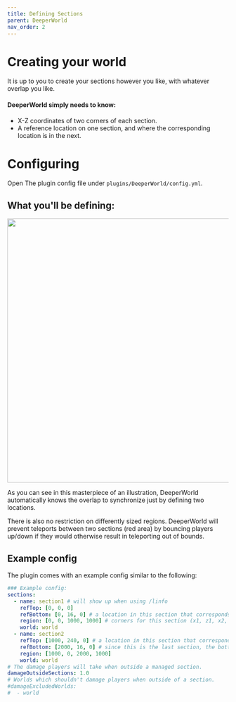 ```yaml
---
title: Defining Sections
parent: DeeperWorld
nav_order: 2
---
```


# Creating your world

It is up to you to create your sections however you like, with whatever overlap you like.

#### DeeperWorld simply needs to know:
- X-Z coordinates of two corners of each section.
- A reference location on one section, and where the corresponding location is in the next.

# Configuring

Open The plugin config file under `plugins/DeeperWorld/config.yml`.

## What you'll be defining:

<img src="https://user-images.githubusercontent.com/16233018/97783275-025d8280-1b6d-11eb-9a68-d15aadc1b50d.png" width="600px">

As you can see in this masterpiece of an illustration, DeeperWorld automatically knows the overlap to synchronize just by defining two locations.

There is also no restriction on differently sized regions. DeeperWorld will prevent teleports between two sections (red area) by bouncing players up/down if they would otherwise result in teleporting out of bounds.

## Example config

The plugin comes with an example config similar to the following:

```yaml
### Example config:
sections:
  - name: section1 # will show up when using /linfo
    refTop: [0, 0, 0]
    refBottom: [0, 16, 0] # a location in this section that corresponds to the lower section's refTop
    region: [0, 0, 1000, 1000] # corners for this section (x1, z1, x2, z2)
    world: world
  - name: section2
    refTop: [1000, 240, 0] # a location in this section that corresponds to the higher section's refBottom
    refBottom: [2000, 16, 0] # since this is the last section, the bottom won't matter
    region: [1000, 0, 2000, 1000]
    world: world
# The damage players will take when outside a managed section.
damageOutsideSections: 1.0
# Worlds which shouldn't damage players when outside of a section.
#damageExcludedWorlds:
#  - world
```
